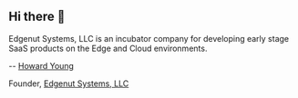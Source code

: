 ## Hi there 👋

Edgenut Systems, LLC is an incubator company for developing early stage SaaS products on the Edge and Cloud environments.


-- [Howard Young](https://github.com/howardyoung)

Founder, [Edgenut Systems, LLC](https://edgenut.com)

